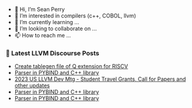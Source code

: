- 👋 Hi, I’m Sean Perry
- 👀 I’m interested in compilers (c++, COBOL, llvm)
- 🌱 I’m currently learning ...
- 💞️ I’m looking to collaborate on ...
- 📫 How to reach me ...

<!---
s66perry/s66perry is a ✨ special ✨ repository because its `README.md` (this file) appears on your GitHub profile.
You can click the Preview link to take a look at your changes.
--->
### 📕 Latest LLVM Discourse Posts

<!-- DISCOURSE-LLVM:START -->
- [Create tablegen file of Q extension for RISCV](https://discourse.llvm.org/t/create-tablegen-file-of-q-extension-for-riscv/72216#post_1)
- [Parser in PYBIND and C++ library](https://discourse.llvm.org/t/parser-in-pybind-and-c-library/72201#post_5)
- [2023 US LLVM Dev Mtg - Student Travel Grants, Call for Papers and other updates](https://discourse.llvm.org/t/2023-us-llvm-dev-mtg-student-travel-grants-call-for-papers-and-other-updates/72203#post_2)
- [Parser in PYBIND and C++ library](https://discourse.llvm.org/t/parser-in-pybind-and-c-library/72201#post_4)
- [Parser in PYBIND and C++ library](https://discourse.llvm.org/t/parser-in-pybind-and-c-library/72201#post_3)
<!-- DISCOURSE-LLVM:END -->
